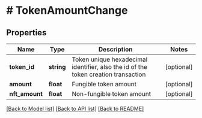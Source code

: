 # # TokenAmountChange

## Properties

Name | Type | Description | Notes
------------ | ------------- | ------------- | -------------
**token_id** | **string** | Token unique hexadecimal identifier, also the id of the token creation transaction | [optional] 
**amount** | **float** | Fungible token amount | [optional] 
**nft_amount** | **float** | Non-fungible token amount | [optional] 

[[Back to Model list]](../../README.md#documentation-for-models) [[Back to API list]](../../README.md#documentation-for-api-endpoints) [[Back to README]](../../README.md)


